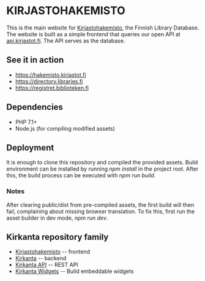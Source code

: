 KIRJASTOHAKEMISTO
=================

This is the main website for [Kirjastohakemisto](https://hakemisto.kirjastot.fi),
the Finnish Library Database. The website is built as a simple frontend that queries our open API at
[api.kirjastot.fi](https://api.kirjastot.fi). The API serves as the database.

## See it in action
- https://hakemisto.kirjastot.fi
- https://directory.libraries.fi
- https://registret.biblioteken.fi

## Dependencies
- PHP 7.1+
- Node.js (for compiling modified assets)

## Deployment
It is enough to clone this repository and compiled the provided assets. Build environment can be
installed by running *npm install* in the project root. After this, the build process can be executed
with *npm run build*.

### Notes
After clearing public/dist from pre-compiled assets, the first build will then fail, complaining about
missing browser translation. To fix this, first run the asset builder in dev mode, *npm run dev*.

## Kirkanta repository family
- [Kirjastohakemisto](https://github.com/libraries-fi/kirjastohakemisto) -- frontend
- [Kirkanta](https://github.com/libraries-fi/kirkanta) -- backend
- [Kirkanta API](https://github.com/libraries-fi/kirkanta-api) -- REST API
- [Kirkanta Widgets](https://github.com/libraries-fi/kirkanta-embed) -- Build embeddable widgets

